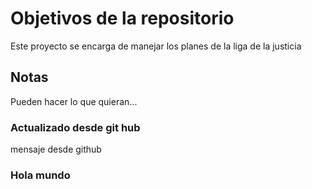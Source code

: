 # Objetivos de la repositorio

Este proyecto se encarga de manejar los planes de la liga de la justicia


## Notas
Pueden hacer lo que quieran...

### Actualizado desde git hub
mensaje desde github

### Hola mundo
